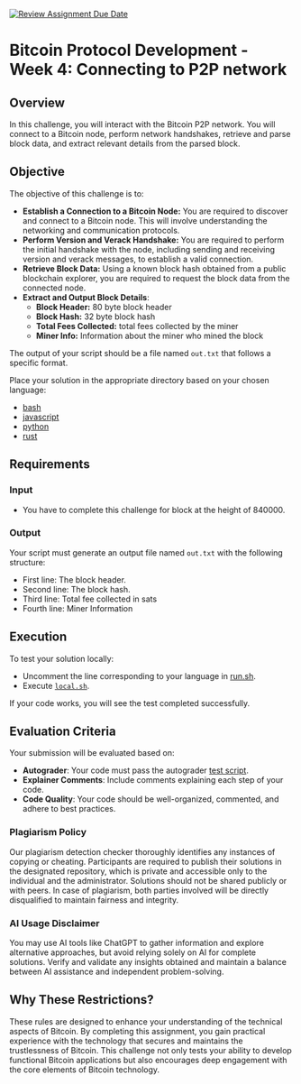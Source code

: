 [![Review Assignment Due Date](https://classroom.github.com/assets/deadline-readme-button-22041afd0340ce965d47ae6ef1cefeee28c7c493a6346c4f15d667ab976d596c.svg)](https://classroom.github.com/a/ccwDLp04)
# Bitcoin Protocol Development - Week 4: Connecting to P2P network

## Overview
In this challenge, you will interact with the Bitcoin P2P network. You will connect to a Bitcoin node, perform network handshakes, retrieve and parse block data, and extract relevant details from the parsed block.

## Objective
The objective of this challenge is to:
- **Establish a Connection to a Bitcoin Node:** You are required to discover and connect to a Bitcoin node. This will involve understanding the networking and communication protocols.
- **Perform Version and Verack Handshake:** You are required to perform the initial handshake with the node, including sending and receiving version and verack messages, to establish a valid connection.
- **Retrieve Block Data:** Using a known block hash obtained from a public blockchain explorer, you are required to request the block data from the connected node.
- **Extract and Output Block Details**:
  - **Block Header:** 80 byte block header
  - **Block Hash:** 32 byte block hash
  - **Total Fees Collected:** total fees collected by the miner
  - **Miner Info:** Information about the miner who mined the block

The output of your script should be a file named `out.txt` that follows a specific format.

Place your solution in the appropriate directory based on your chosen language:
- [bash](./bash/solution.sh)
- [javascript](./javascript/index.js)
- [python](./python/main.py)
- [rust](./rust/src/main.rs)

## Requirements
### Input
- You have to complete this challenge for block at the height of 840000.

### Output
Your script must generate an output file named `out.txt` with the following structure:
- First line: The block header.
- Second line: The block hash.
- Third line: Total fee collected in sats
- Fourth line: Miner Information

## Execution
To test your solution locally:
- Uncomment the line corresponding to your language in [run.sh](./run.sh).
- Execute [`local.sh`](./local.sh).

If your code works, you will see the test completed successfully.

## Evaluation Criteria
Your submission will be evaluated based on:
- **Autograder**: Your code must pass the autograder [test script](./test/sanity-checks.spec.ts).
- **Explainer Comments**: Include comments explaining each step of your code.
- **Code Quality**: Your code should be well-organized, commented, and adhere to best practices.

### Plagiarism Policy
Our plagiarism detection checker thoroughly identifies any instances of copying or cheating. Participants are required to publish their solutions in the designated repository, which is private and accessible only to the individual and the administrator. Solutions should not be shared publicly or with peers. In case of plagiarism, both parties involved will be directly disqualified to maintain fairness and integrity.

### AI Usage Disclaimer
You may use AI tools like ChatGPT to gather information and explore alternative approaches, but avoid relying solely on AI for complete solutions. Verify and validate any insights obtained and maintain a balance between AI assistance and independent problem-solving.

## Why These Restrictions?
These rules are designed to enhance your understanding of the technical aspects of Bitcoin. By completing this assignment, you gain practical experience with the technology that secures and maintains the trustlessness of Bitcoin. This challenge not only tests your ability to develop functional Bitcoin applications but also encourages deep engagement with the core elements of Bitcoin technology.